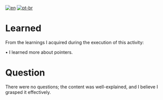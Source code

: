 [![en](https://img.shields.io/badge/lang-en-red.svg)](https://github.com/DayanFA/Sistemas-de-Informacao-UFAC/blob/main/Linguagem%20de%20Programa%C3%A7%C3%A3o%20I/Avalia%C3%A7%C3%B5es/README.md)
[![pt-br](https://img.shields.io/badge/lang-pt--br-green.svg)](https://github.com/DayanFA/Sistemas-de-Informacao-UFAC/blob/main/Linguagem%20de%20Programa%C3%A7%C3%A3o%20I/Avalia%C3%A7%C3%B5es/README.pt-br.md)

# Learned

From the learnings I acquired during the execution of this activity:

• I learned more about pointers.

# Question

There were no questions; the content was well-explained, and I believe I grasped it effectively.
